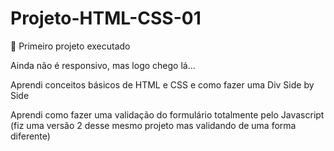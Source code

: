 # Projeto-HTML-CSS-01

:star_struck: Primeiro projeto executado

Ainda não é responsivo, mas logo chego lá...

Aprendi conceitos básicos de HTML e CSS e como fazer uma Div Side by Side

Aprendi como fazer uma validação do formulário totalmente pelo Javascript (fiz uma versão 2 desse mesmo projeto mas validando de uma forma diferente)
